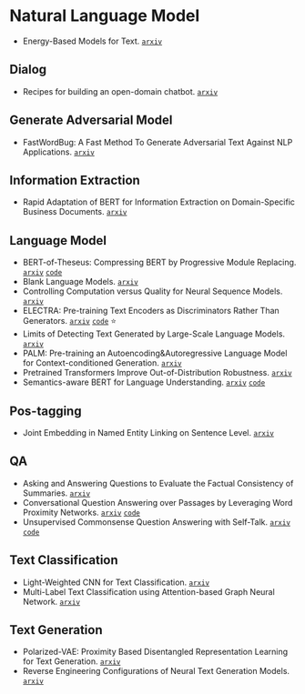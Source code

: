 # Natural Language Model

- Energy-Based Models for Text. [`arxiv`](https://arxiv.org/abs/2004.10188)

## Dialog

- Recipes for building an open-domain chatbot.  [`arxiv`](https://arxiv.org/abs/2004.13637)

## Generate Adversarial Model

- FastWordBug: A Fast Method To Generate Adversarial Text Against NLP Applications. [`arxiv`](https://arxiv.org/pdf/2002.00760.pdf)

## Information Extraction

- Rapid Adaptation of BERT for Information Extraction on Domain-Specific Business Documents. [`arxiv`](https://arxiv.org/pdf/2002.01861.pdf)


## Language Model

- BERT-of-Theseus: Compressing BERT by Progressive Module Replacing. [`arxiv`](https://arxiv.org/abs/2002.02925) [`code`](https://github.com/JetRunner/BERT-of-Theseus)
- Blank Language Models. [`arxiv`](https://arxiv.org/abs/2002.03079)
- Controlling Computation versus Quality for Neural Sequence Models. [`arxiv`](https://arxiv.org/abs/2002.07106)
- ELECTRA: Pre-training Text Encoders as Discriminators Rather Than Generators. [`arxiv`](https://openreview.net/pdf?id=r1xMH1BtvB) [`code`](https://github.com/google-research/electra) :star:
- Limits of Detecting Text Generated by Large-Scale Language Models. [`arxiv`](https://arxiv.org/abs/2002.03438)
- PALM: Pre-training an Autoencoding&Autoregressive Language Model for Context-conditioned Generation. [`arxiv`](https://arxiv.org/abs/2004.07159) 
- Pretrained Transformers Improve Out-of-Distribution Robustness. [`arxiv`](https://arxiv.org/abs/2004.06100)
- Semantics-aware BERT for Language Understanding. [`arxiv`](https://arxiv.org/pdf/1909.02209.pdf) [`code`](https://github.com/cooelf/SemBERT)

## Pos-tagging

- Joint Embedding in Named Entity Linking on Sentence Level. [`arxiv`](https://arxiv.org/abs/2002.04936)

## QA

- Asking and Answering Questions to Evaluate the Factual Consistency of Summaries. [`arxiv`](https://arxiv.org/abs/2004.04228)
- Conversational Question Answering over Passages by Leveraging Word Proximity Networks. [`arxiv`](https://arxiv.org/abs/2004.13117) [`code`](https://github.com/magkai/CROWN)
- Unsupervised Commonsense Question Answering with Self-Talk. [`arxiv`](https://arxiv.org/abs/2004.05483) [`code`](https://github.com/vered1986/self_talk)

## Text Classification

- Light-Weighted CNN for Text Classification. [`arxiv`](https://arxiv.org/pdf/2004.07922.pdf)
- Multi-Label Text Classification using Attention-based Graph Neural Network. [`arxiv`](https://arxiv.org/abs/2003.11644)

## Text Generation

- Polarized-VAE: Proximity Based Disentangled Representation Learning for Text Generation. [`arxiv`](https://arxiv.org/abs/2004.10809)
- Reverse Engineering Configurations of Neural Text Generation Models.  [`arxiv`](https://arxiv.org/abs/2004.06201)

